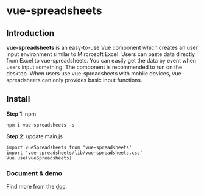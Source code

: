 # vue-spreadsheets

## Introduction

**vue-spreadsheets** is an easy-to-use Vue component which creates an user input environment similar to Mircrosoft Excel.
Users can paste data directly from Excel to vue-spreadsheets.
You can easily get the data by event when users input something.
The component is recommended to run on the desktop.
When users use vue-spreadsheets with mobile devices, vue-spreadsheets can only provides basic input functions.


## Install
**Step 1**: npm
```
npm i vue-spreadsheets -s
```
**Step 2**: update main.js
```
import vueSpreadsheets from 'vue-spreadsheets'
import 'vue-spreadsheets/lib/vue-spreadsheets.css'
Vue.use(vueSpreadsheets)
```
### Document & demo
Find more from the [doc](https://llystar.github.io/vue-spreadsheets/dist/).
